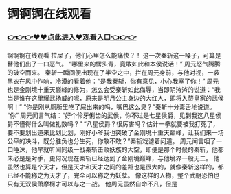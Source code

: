 # 锕锕锕在线观看

### <a href="https://github.com/xinfue/dunp/issues/2">👉👉👉♥♥点此进入♥观看入口👈👉👉</a>

锕锕锕在线观看
拉屎了，他们心里怎么能痛快？！
    这一次秦斩这一嗓子，可算是替他们出了一口恶气。
    “哪里来的愣头青，竟敢如此和本侯说话！”
    周元怒气腾腾的破空而来。
    秦斩一瞬间便出现在了半空之中，拦在周元身前，与他对视，一袭黑衣在风中作响，冷漠的看着他：“是我秦斩，你有意见，小心我宰了你！”
    周元也是金刚境十重天巅峰的修为，怎么会受秦斩如此侮辱，当即阴涔涔的说道：“我当是谁在这里耀武扬威的呢，原来是明月公主身边的大红人，即将入赘皇家的武侯啊！”
    “你是刚从厕所里吃了屎出来的吗，嘴巴这么臭？”秦斩十分毒舌地说道。
    “你”
    周元闻言气结：“好个伶牙俐齿的武侯，你不过是七星侯爵，见到我这八星侯爵不懂得什么叫做礼数吗？”
    “八星侯爵？很厉害吗？估计一拳就要被我打死了，要不要划出道来比划比划，刚好小爷我也突破了金刚境十重天巅峰，让我们来一场公平的决斗，既分胜负也分生死，你敢不敢？”秦斩戏谑着问道。
    周元闻言咽了一口唾沫，他早就听闻同级一战秦斩击败妖族的大空，即便是那个时候的秦斩，他都未必是是对手，更何况现在秦斩已经达到了金刚境巅峰，与他境界一般无二。
    他虽然也算是个天才，但是天才和天才之间的差距也是很大的，就像秦斩这样的，都已经不能称之为天才了，完全可以称之为妖孽。
    像这样的人物，整个武朝恐怕也只有无双侯萧摩柯才可以与之一战。
    他周元虽然自命不凡，但是
